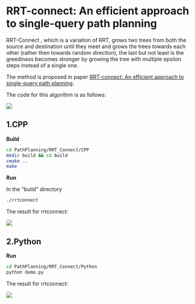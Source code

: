 # RRT-connect: An efficient approach to single-query path planning

RRT-Connect , which is a variation of RRT, grows two trees from both the source and destination until they meet and grows the trees towards each other (rather then towards random direction), the last but not least is the greediness becomes stronger by growing the tree with multiple epsilon steps instead of a single one.

The method is proposed in paper [RRT-connect: An efficient approach to single-query path planning](https://www.cs.cmu.edu/afs/cs/academic/class/15494-s12/readings/kuffner_icra2000.pdf).

The code for this algorithm is as follows:

![](https://s2.loli.net/2024/11/14/Ypqa3RNd9yxkH2s.png)

## 1.CPP

**Build**

```bash
cd PathPlanning/RRT_Connect/CPP
mkdir build && cd build
cmake ..
make
```

**Run**

In the "build" directory

```bash
./rrtconnect
```

The result for rrtconnect:

![](https://s2.loli.net/2024/11/14/Q7fz9y6EADNtjZk.png)

## 2.Python

**Run**

```bash
cd PathPlanning/RRT_Connect/Python
python demo.py
```

The result for rrtconnect:

![](https://s2.loli.net/2024/11/14/yheqQk2gR4f7X5o.gif)